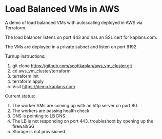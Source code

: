 # Load Balanced VMs in AWS

A demo of load balanced VMs with autoscaling deployed in AWS via Terraform.

The load balancer listens on port 443 and has an SSL cert for kaplans.com.

The VMs are deployed in a private subnet and listen on port 8192.

Turnup instructions:
1. git clone https://github.com/scottkaplan/aws_vm_cluster.git
1. cd aws_vm_cluster/terraform
1. terraform init
1. terraform apply
1. Visit https://demo.kaplans.com

Current status:
1. The worker VMs are coming up with an http server on port 80.
1. The workers are passing health check
1. DNS is pointing to LB DNS
1. The LB is not responding on port 443, troubleshoot by opening up the firewall/SG
1. Storage is not provisioned
